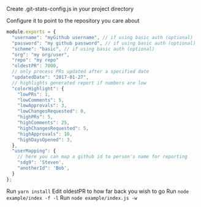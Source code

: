 Create .git-stats-config.js in your project directory

Configure it to point to the repository you care about

```javascript
module.exports = {
  "username": "myGithub username", // if using basic auth (optional)
  "password": "my github password", // if using basic auth (optional)
  "scheme": "basic", // if using basic auth (optional)
  "org": "my org/user",
  "repo": "my repo"
  "oldestPR": 7000,
  // only process PRs updated after a specified date
  "updatedDate": "2017-01-27",
  // highlights generated report if numbers are low
  "colorHighlight": {
    "lowPRs": 1,
    "lowComments": 5,
    "lowApprovals": 3,
    "lowChangesRequested": 0,
    "highPRs": 5,
    "highComments": 25,
    "highChangesRequested": 5,
    "highApprovals": 10,
    "highDaysOpened": 3,
  },
  "userMapping": {
    // here you can map a github id to person's name for reporting
    "sdg9": 'Steven',
    "anotherId": 'Bob',
  }
};
```

Run `yarn install`
Edit oldestPR to how far back you wish to go
Run `node example/index -f -l`
Run `node example/index.js -w`
